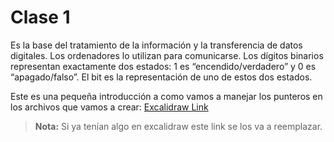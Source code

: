 # Clase 1

Es la base del tratamiento de la información y la transferencia de datos digitales. Los ordenadores lo utilizan para comunicarse. Los dígitos binarios representan exactamente dos estados: 1 es “encendido/verdadero” y 0 es “apagado/falso”. El bit es la representación de uno de estos dos estados.

Este es una pequeña introducción a como vamos a manejar los punteros en los archivos que vamos a crear:
[Excalidraw Link](https://excalidraw.com/#json=FDUCZCrclwZlcLp0BzqRM,abjoUOQJ4weMisNuBx0tIw)

> **Nota:** Si ya tenían algo en excalidraw este link se los va a reemplazar.
